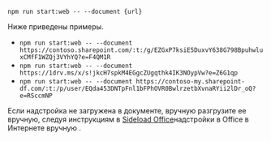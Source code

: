 ```command&nbsp;line
npm run start:web -- --document {url}
```

Ниже приведены примеры.

- `npm run start:web -- --document https://contoso.sharepoint.com/:t:/g/EZGxP7ksiE5DuxvY638G798BpuhwluxCMfF1WZQj3VYhYQ?e=F4QM1R`
- `npm run start:web -- --document https://1drv.ms/x/s!jkcH7spkM4EGgcZUgqthk4IK3NOypVw?e=Z6G1qp`
- `npm run start:web -- --document https://contoso-my.sharepoint-df.com/:t:/p/user/EQda453DNTpFnl1bFPhOVR0BwlrzetbXvnaRYii2lDr_oQ?e=RSccmNP`

Если надстройка не загружена в документе, вручную разгрузите ее вручную, следуя инструкциям в [Sideload Office](../testing/sideload-office-add-ins-for-testing.md#sideload-an-office-add-in-in-office-on-the-web-manually)надстройки в Office в Интернете вручную .